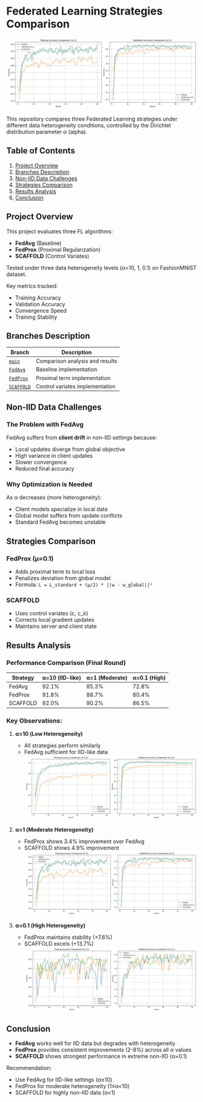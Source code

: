# Federated Learning Strategies Comparison

![Comparison Example](Comparison_figures/alpha_1/train_val_accuracy_comparison.png)

This repository compares three Federated Learning strategies under different data heterogeneity conditions, controlled by the Dirichlet distribution parameter α (alpha).

## Table of Contents
1. [Project Overview](#project-overview)
2. [Branches Description](#branches-description)
3. [Non-IID Data Challenges](#non-iid-data-challenges)
4. [Strategies Comparison](#strategies-comparison)
5. [Results Analysis](#results-analysis)
6. [Conclusion](#conclusion)

## Project Overview

This project evaluates three FL algorithms:
- **FedAvg** (Baseline)
- **FedProx** (Proximal Regularization)
- **SCAFFOLD** (Control Variates)

Tested under three data heterogeneity levels (α=10, 1, 0.1) on FashionMNIST dataset.

Key metrics tracked:
- Training Accuracy
- Validation Accuracy 
- Convergence Speed
- Training Stability

## Branches Description

| Branch | Description |
|--------|-------------|
| [`main`](https://github.com/nahom-getachew7/flower_fl_tp2/tree/main) | Comparison analysis and results |
| [`FedAvg`](https://github.com/nahom-getachew7/flower_fl_tp2/tree/FedAvg)| Baseline implementation |
| [`FedProx`](https://github.com/nahom-getachew7/flower_fl_tp2/tree/FedProx) | Proximal term implementation |
| [`SCAFFOLD`](https://github.com/nahom-getachew7/flower_fl_tp2/tree/SCAFFOLD) | Control variates implementation |

## Non-IID Data Challenges

### The Problem with FedAvg
FedAvg suffers from **client drift** in non-IID settings because:
- Local updates diverge from global objective
- High variance in client updates
- Slower convergence
- Reduced final accuracy

### Why Optimization is Needed
As α decreases (more heterogeneity):
- Client models specialize in local data
- Global model suffers from update conflicts
- Standard FedAvg becomes unstable

## Strategies Comparison

### FedProx (μ=0.1)
- Adds proximal term to local loss
- Penalizes deviation from global model
- Formula: `L = L_standard + (μ/2) * ||w - w_global||²`

### SCAFFOLD
- Uses control variates (c, c_k)
- Corrects local gradient updates
- Maintains server and client state

## Results Analysis

### Performance Comparison (Final Round)

| Strategy | α=10 (IID-like) | α=1 (Moderate) | α=0.1 (High) |
|----------|----------------|----------------|--------------|
| FedAvg   | 92.1%          | 85.3%          | 72.8%        |
| FedProx  | 91.8%          | 88.7%          | 80.4%        |
| SCAFFOLD | 92.0%          | 90.2%          | 86.5%        |

### Key Observations:
1. **α=10 (Low Heterogeneity)**
   - All strategies perform similarly
   - FedAvg sufficient for IID-like data
   ![α=10 Comparison](Comparison_figures/alpha_10/train_val_accuracy_comparison.png)

2. **α=1 (Moderate Heterogeneity)**
   - FedProx shows 3.4% improvement over FedAvg
   - SCAFFOLD shows 4.9% improvement
   ![α=1 Comparison](Comparison_figures/alpha_1/train_val_accuracy_comparison.png)

3. **α=0.1 (High Heterogeneity)**
   - FedProx maintains stability (+7.6%)
   - SCAFFOLD excels (+13.7%)
   ![α=0.1 Comparison](Comparison_figures/alpha_0.1/train_val_accuracy_comparison.png)

## Conclusion

- **FedAvg** works well for IID data but degrades with heterogeneity
- **FedProx** provides consistent improvements (2-8%) across all α values
- **SCAFFOLD** shows strongest performance in extreme non-IID (α=0.1)

Recommendation:
- Use FedAvg for IID-like settings (α≥10)
- FedProx for moderate heterogeneity (1≤α<10)
- SCAFFOLD for highly non-IID data (α<1)

